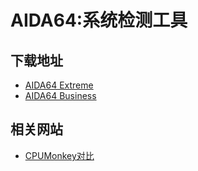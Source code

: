 # AIDA64:系统检测工具
## 下载地址
- [AIDA64 Extreme](https://www.lanzouw.com/i611X2diu6wh)
- [AIDA64 Business](https://www.lanzouw.com/iYJT32diu5yd)

## 相关网站
- [CPUMonkey对比](https://www.cpu-monkey.com)